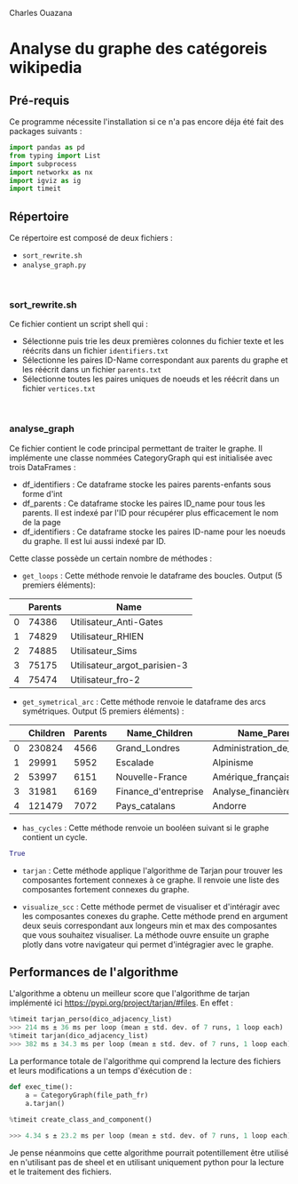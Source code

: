 Charles Ouazana

# Analyse du graphe des catégoreis wikipedia

## Pré-requis
Ce programme nécessite l'installation si ce n'a pas encore déja été fait des packages suivants : 
```python
import pandas as pd
from typing import List
import subprocess
import networkx as nx
import igviz as ig
import timeit
```

## Répertoire
Ce répertoire est composé de deux fichiers : 
- `sort_rewrite.sh`
- `analyse_graph.py`

<br>

### sort_rewrite.sh
Ce fichier contient un script shell qui : 
- Sélectionne puis trie les deux premières colonnes du fichier texte et les réécrits dans un fichier `identifiers.txt`
- Sélectionne les paires ID-Name correspondant aux parents du graphe et les réécrit dans un fichier `parents.txt`
- Sélectionne toutes les paires uniques de noeuds et les réécrit dans un fichier `vertices.txt`

<br>

### analyse_graph
Ce fichier contient le code principal permettant de traiter le graphe. 
Il implémente une classe nommées CategoryGraph qui est initialisée avec trois DataFrames : 
- df_identifiers : Ce dataframe stocke les paires parents-enfants sous forme d'int
- df_parents : Ce dataframe stocke les paires ID_name pour tous les parents. Il est indexé par l'ID pour récupérer plus efficacement le nom de la page
- df_identifiers : Ce dataframe stocke les paires ID-name pour les noeuds du graphe. Il est lui aussi indexé par ID.

Cette classe possède un certain nombre de méthodes : 
- `get_loops` : Cette méthode renvoie le dataframe des boucles. Output (5 premiers éléments): 

|   | Parents | Name                         |
|---|---------|------------------------------|
| 0 | 74386   | Utilisateur_Anti-Gates       |
| 1 | 74829   | Utilisateur_RHIEN            |
| 2 | 74885   | Utilisateur_Sims             |
| 3 | 75175   | Utilisateur_argot_parisien-3 |
| 4 | 75474   | Utilisateur_fro-2            |

- `get_symetrical_arc` : Cette méthode renvoie le dataframe des arcs symétriques. Output (5 premiers éléments) : 

|   | Children | Parents | Name_Children        | Name_Parents              |
|---|----------|---------|----------------------|---------------------------|
| 0 | 230824   | 4566    | Grand_Londres        | Administration_de_Londres |
| 1 | 29991    | 5952    | Escalade             | Alpinisme                 |
| 2 | 53997    | 6151    | Nouvelle-France      | Amérique_française        |
| 3 | 31981    | 6169    | Finance_d'entreprise | Analyse_financière        |
| 4 | 121479   | 7072    | Pays_catalans        | Andorre                   |

- `has_cycles` : Cette méthode renvoie un booléen suivant si le graphe contient un cycle.
````python
True
````

- `tarjan` : Cette méthode applique l'algorithme de Tarjan pour trouver les composantes fortement connexes à ce graphe. Il renvoie une liste des composantes fortement connexes du graphe.

- `visualize_scc` : Cette méthode permet de visualiser et d'intéragir avec les composantes conexes du graphe. Cette méthode prend en argument deux seuis correspondant aux longeurs min et max des composantes que vous souhaitez visualiser. La méthode ouvre ensuite un graphe plotly dans votre navigateur qui permet d'intégragier avec le graphe.

## Performances de l'algorithme 
L'algorithme a obtenu un meilleur score que l'algorithme de tarjan implémenté ici https://pypi.org/project/tarjan/#files.
En effet :
````python
%timeit tarjan_perso(dico_adjacency_list)
>>> 214 ms ± 36 ms per loop (mean ± std. dev. of 7 runs, 1 loop each)
%timeit tarjan(dico_adjacency_list)
>>> 382 ms ± 34.3 ms per loop (mean ± std. dev. of 7 runs, 1 loop each)
```` 

La performance totale de l'algorithme qui comprend la lecture des fichiers et leurs modifications a un temps d'éxécution de : 
````python
def exec_time():
    a = CategoryGraph(file_path_fr)
    a.tarjan()
    
%timeit create_class_and_component()

>>> 4.34 s ± 23.2 ms per loop (mean ± std. dev. of 7 runs, 1 loop each)
````

Je pense néanmoins que cette algorithme pourrait potentillement être utilisé en n'utilisant pas de sheel et en utilisant uniquement python pour la lecture et le traitement des fichiers.
